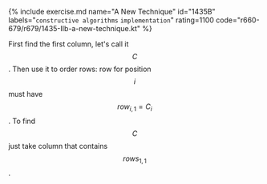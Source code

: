 {% include exercise.md name="A New Technique" id="1435B" labels="`constructive algorithms` `implementation`" rating=1100 code="r660-679/r679/1435-IIb-a-new-technique.kt" %}

First find the first column, let's call it $$C$$.  Then use it to order rows: row for position $$i$$ must have $$row_{i, 1} = C_{i}$$.  To find $$C$$ just take column that contains $$rows_{1, 1}$$.
